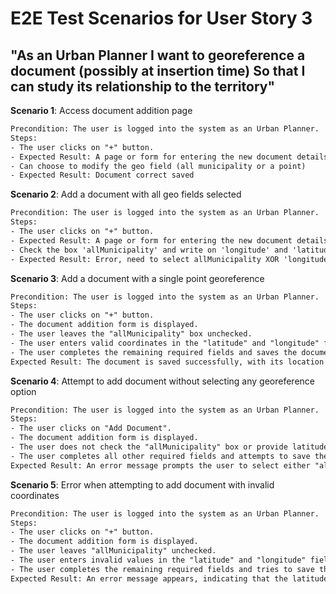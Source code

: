 # E2E Test Scenarios for User Story 3

## "As an **Urban Planner** I want to georeference a document (possibly at insertion time) So that I can study its relationship to the territory"

**Scenario 1**: Access document addition page

````txt
Precondition: The user is logged into the system as an Urban Planner.
Steps:
- The user clicks on "+" button.
- Expected Result: A page or form for entering the new document details is displayed.
- Can choose to modify the geo field (all municipality or a point)
- Expected Result: Document correct saved
````

**Scenario 2**: Add a document with all geo fields selected

````txt
Precondition: The user is logged into the system as an Urban Planner.
Steps:
- The user clicks on "+" button.
- Expected Result: A page or form for entering the new document details is displayed.
- Check the box 'allMunicipality' and write on 'longitude' and 'latitude'
- Expected Result: Error, need to select allMunicipality XOR 'longitude, latitude'
````
**Scenario 3**: Add a document with a single point georeference

````txt
Precondition: The user is logged into the system as an Urban Planner.
Steps:
- The user clicks on "+" button.
- The document addition form is displayed.
- The user leaves the "allMunicipality" box unchecked.
- The user enters valid coordinates in the "latitude" and "longitude" fields.
- The user completes the remaining required fields and saves the document.
Expected Result: The document is saved successfully, with its location specified by the latitude and longitude values.
````
**Scenario 4**: Attempt to add document without selecting any georeference option

````txt
Precondition: The user is logged into the system as an Urban Planner.
Steps:
- The user clicks on "Add Document".
- The document addition form is displayed.
- The user does not check the "allMunicipality" box or provide latitude and longitude coordinates.
- The user completes all other required fields and attempts to save the document.
Expected Result: An error message prompts the user to select either "allMunicipality" or specify coordinates before saving.
````
**Scenario 5**: Error when attempting to add document with invalid coordinates

````txt
Precondition: The user is logged into the system as an Urban Planner.
Steps:
- The user clicks on "+" button.
- The document addition form is displayed.
- The user leaves "allMunicipality" unchecked.
- The user enters invalid values in the "latitude" and "longitude" fields (e.g., values outside the valid range for latitude and longitude).
- The user completes the remaining required fields and tries to save the document.
Expected Result: An error message appears, indicating that the latitude and longitude values must be within the valid range (latitude: -90 to 90, longitude: -180 to 180).
````